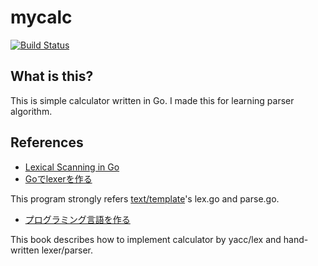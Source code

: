 mycalc
======

[![Build Status](https://travis-ci.org/neguse/mycalc.png)](https://travis-ci.org/neguse/mycalc)

What is this?
--------------

This is simple calculator written in Go.
I made this for learning parser algorithm.

References
----------

- [Lexical Scanning in Go](https://talks.golang.org/2011/lex.slide)
- [Goでlexerを作る](http://qiita.com/hnakamur/items/ae5f150b9fbb9069ded4)

This program strongly refers [text/template](http://golang.org/src/text/template/parse/)'s lex.go and parse.go.

- [プログラミング言語を作る](http://kmaebashi.com/programmer/devlang/book/index.html)

This book describes how to implement calculator by yacc/lex and hand-written lexer/parser.

